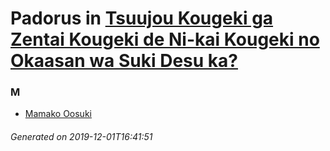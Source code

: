 # Padorus in [Tsuujou Kougeki ga Zentai Kougeki de Ni-kai Kougeki no Okaasan wa Suki Desu ka?](https://myanimelist.net/anime/38573/Tsuujou_Kougeki_ga_Zentai_Kougeki_de_Ni-kai_Kougeki_no_Okaasan_wa_Suki_Desu_ka)

### M
* [Mamako Oosuki](https://github.com/shadow578/Padoru-Padoru/blob/master/table-of-contents/characters/MamakoOosuki.md)

###### Generated on 2019-12-01T16:41:51
